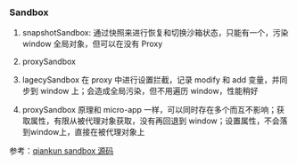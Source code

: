 ### Sandbox

1. snapshotSandbox: 通过快照来进行恢复和切换沙箱状态，只能有一个，污染 window 全局对象，但可以在没有 Proxy
2. proxySandbox

  1. lagecySandbox 在 proxy 中进行设置拦截，记录 modify 和 add 变量，并同步到 window 上；会造成全局污染，但不用遍历 window，性能稍好
  2. proxySandbox 原理和 micro-app 一样，可以同时存在多个而互不影响；获取属性，有限从被代理对象获取，没有再回退到 window；设置属性，不会落到window上，直接在被代理对象上

参考：[qiankun sandbox 源码](https://github.com/umijs/qiankun/tree/master/src/sandbox)

